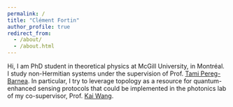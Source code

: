 ```yaml
---
permalink: /
title: "Clément Fortin"
author_profile: true
redirect_from: 
  - /about/
  - /about.html
---
```


Hi, I am PhD student in theoretical physics at McGill University, in Montréal. I study non-Hermitian systems under the supervision of Prof. [Tami Pereg-Barnea](https://pbtami.wixsite.com/mysite-1). In particular, I try to leverage topology as a resource for quantum-enhanced sensing protocols that could be implemented in the photonics lab of my co-supervisor, Prof. [Kai Wang](https://kw.physics.mcgill.ca/).
